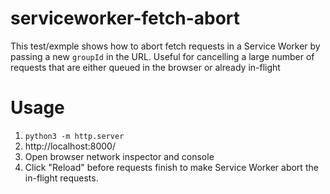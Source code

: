 # serviceworker-fetch-abort

This test/exmple shows how to abort fetch requests in a Service Worker by passing a new `groupId` in the URL.  Useful for cancelling a large number of requests that are either queued in the browser or already in-flight

# Usage

1. `python3 -m http.server`
1. http://localhost:8000/
1. Open browser network inspector and console
1. Click "Reload" before requests finish to make Service Worker abort the in-flight requests.
